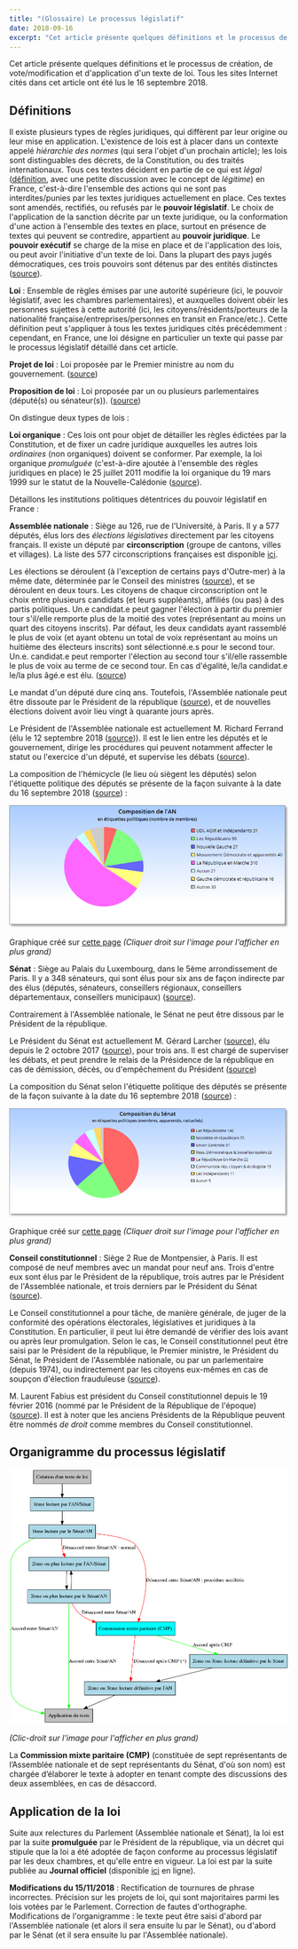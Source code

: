 ```yaml
---
title: "(Glossaire) Le processus législatif"
date: 2018-09-16
excerpt: "Cet article présente quelques définitions et le processus de création, de vote/modification et d'application d'un texte de loi."
---
```


Cet article présente quelques définitions et le processus de création, de vote/modification et d'application d'un texte de loi. Tous les sites Internet cités dans cet article ont été lus le 16 septembre 2018.

## Définitions

Il existe plusieurs types de règles juridiques, qui diffèrent par leur origine ou leur mise en application. L'existence de lois est à placer dans un contexte appelé *hiérarchie des normes* (qui sera l'objet d'un prochain article); les lois sont distinguables des décrets, de la Constitution, ou des traités internationaux. Tous ces textes décident en partie de ce qui est *légal* ([définition](https://www.universalis.fr/encyclopedie/legalite/), avec une petite discussion avec le concept de *légitime*) en France, c'est-à-dire l'ensemble des actions qui ne sont pas interdites/punies par les textes juridiques actuellement en place. Ces textes sont amendés, rectifiés, ou refusés par le **pouvoir législatif**. Le choix de l'application de la sanction décrite par un texte juridique, ou la conformation d'une action à l'ensemble des textes en place, surtout en présence de textes qui peuvent se contredire, appartient au **pouvoir juridique**. Le **pouvoir exécutif** se charge de la mise en place et de l'application des lois, ou peut avoir l'initiative d'un texte de loi. Dans la plupart des pays jugés démocratiques, ces trois pouvoirs sont détenus par des entités distinctes ([source](http://www.vie-publique.fr/decouverte-institutions/institutions/approfondissements/separation-pouvoirs.html)).

**Loi** : Ensemble de règles émises par une autorité supérieure (ici, le pouvoir législatif, avec les chambres parlementaires), et auxquelles doivent obéir les personnes sujettes à cette autorité (ici, les citoyens/résidents/porteurs de la nationalité française/entreprises/personnes en transit en France/etc.). Cette définition peut s'appliquer à tous les textes juridiques cités précédemment : cependant, en France, une loi désigne en particulier un texte qui passe par le processus législatif détaillé dans cet article.

**Projet de loi** : Loi proposée par le Premier ministre au nom du gouvernement. ([source](http://www.vie-publique.fr/th/glossaire/projet-loi.html))

**Proposition de loi** : Loi proposée par un ou plusieurs parlementaires (député(s) ou sénateur(s)). ([source](http://www.vie-publique.fr/th/glossaire/proposition-loi.html))

On distingue deux types de lois :

**Loi organique** : Ces lois ont pour objet de détailler les règles édictées par la Constitution, et de fixer un cadre juridique auxquelles les autres lois *ordinaires* (non organiques) doivent se conformer. Par exemple, la loi organique *promulguée* (c'est-à-dire ajoutée à l'ensemble des règles juridiques en place) le 25 juillet 2011 modifie la loi organique du 19 mars 1999 sur le statut de la Nouvelle-Calédonie ([source](http://www.vie-publique.fr/actualite/panorama/texte-vote/loi-organique-du-25-juillet-2011-modifiant-article-121-loi-organique-no-99-209-du-19-mars-1999-relative-nouvelle-caledonie.html)).

Détaillons les institutions politiques détentrices du pouvoir législatif en France :

**Assemblée nationale** : Siège au 126, rue de l'Université, à Paris. Il y a 577 députés, élus lors des *élections législatives* directement par les citoyens français. Il existe un député par **circonscription** (groupe de cantons, villes et villages). La liste des 577 circonscriptions françaises est disponible [ici](https://www.legifrance.gouv.fr/affichCode.do;jsessionid=4BD0BA66D192172D1D1CDCC399786A89.tpdila10v_2?idSectionTA=LEGISCTA000006115471&cidTexte=LEGITEXT000006070239&dateTexte=20170516). 

Les élections se déroulent (à l'exception de certains pays d'Outre-mer) à la même date, déterminée par le Conseil des ministres ([source](http://www2.assemblee-nationale.fr/qui/elections-legislatives-des-11-et-18-juin-2017#node_39089)), et se déroulent en deux tours. Les citoyens de chaque circonscription ont le choix entre plusieurs candidats (et leurs suppléants), affiliés (ou pas) à des partis politiques. Un.e candidat.e peut gagner l'élection à partir du premier tour s'il/elle remporte plus de la moitié des votes (représentant au moins un quart des citoyens inscrits). Par défaut, les deux candidats ayant rassemblé le plus de voix (et ayant obtenu un total de voix représentant au moins un huitième des électeurs inscrits) sont sélectionné.e.s pour le second tour. Un.e. candidat.e peut remporter l'élection au second tour s'il/elle rassemble le plus de voix au terme de ce second tour. En cas d'égalité, le/la candidat.e le/la plus âgé.e est élu. ([source](http://www2.assemblee-nationale.fr/qui/elections-legislatives-des-11-et-18-juin-2017/elections-legislatives-mode-d-emploi#node_39091))

Le mandat d'un député dure cinq ans. Toutefois, l'Assemblée nationale peut être dissoute par le Président de la république ([source](http://www.vie-publique.fr/questions/dissolution-assemblee-nationale-arme-presidentielle.html)), et de nouvelles élections doivent avoir lieu vingt à quarante jours après.

Le Président de l'Assemblée nationale est actuellement M. Richard Ferrand (élu le 12 septembre 2018 ([source](http://presidence.assemblee-nationale.fr/actualites/election-du-president-de-l-assemblee-nationale))). Il est le lien entre les députés et le gouvernement, dirige les procédures qui peuvent notamment affecter le statut ou l'exercice d'un député, et supervise les débats ([source](http://www2.assemblee-nationale.fr/decouvrir-l-assemblee/role-et-pouvoirs-de-l-assemblee-nationale/les-organes-de-l-assemblee-nationale/le-president-de-l-assemblee-nationale)).

La composition de l'hémicycle (le lieu où siègent les députés) selon l'étiquette politique des députés se présente de la façon suivante à la date du 16 septembre 2018 ([source](http://www2.assemblee-nationale.fr/qui/recherche-d-un-depute-par-son-nom/modifications-a-la-composition-des-groupes)) : 

![composition AN](/images/dossiers/legislatif/composition-AN.png)

Graphique créé sur [cette page](https://www.chartgo.com/index_fr.jsp) *(Cliquer droit sur l'image pour l'afficher en plus grand)*

**Sénat** : Siège au Palais du Luxembourg, dans le 5ème arrondissement de Paris. Il y a 348 sénateurs, qui sont élus pour six ans de façon indirecte par des élus (députés, sénateurs, conseillers régionaux, conseillers départementaux, conseillers municipaux) ([source](http://www.senat.fr/role/senate.html)). 

Contrairement à l'Assemblée nationale, le Sénat ne peut être dissous par le Président de la république.

Le Président du Sénat est actuellement M. Gérard Larcher ([source](https://www.senat.fr/presidence/)), élu depuis le 2 octobre 2017 ([source](http://www.senat.fr/espace_presse/actualites/201709/election_du_president_du_president_du_senat.html)), pour trois ans. Il est chargé de superviser les débats, et peut prendre le relais de la Présidence de la république en cas de démission, décès, ou d'empêchement du Président ([source](https://www.senat.fr/role/orga.html#president))

La composition du Sénat selon l'étiquette politique des députés se présente de la façon suivante à la date du 16 septembre 2018 ([source](http://www.senat.fr/senateurs/grp.html)) : 

![composition Sénat](/images/dossiers/legislatif/composition-senat.png)

Graphique créé sur [cette page](https://www.chartgo.com/index_fr.jsp) *(Cliquer droit sur l'image pour l'afficher en plus grand)*

**Conseil constitutionnel** : Siège 2 Rue de Montpensier, à Paris. Il est composé de neuf membres avec un mandat pour neuf ans. Trois d'entre eux sont élus par le Président de la république, trois autres par le Président de l'Assemblée nationale, et trois derniers par le Président du Sénat ([source](https://www.conseil-constitutionnel.fr/le-conseil-constitutionnel)).

Le Conseil constitutionnel a pour tâche, de manière générale, de juger de la conformité des opérations électorales, législatives et juridiques à la Constitution. En particulier, il peut lui être demandé de vérifier des lois avant ou après leur promulgation. Selon le cas, le Conseil constitutionnel peut être saisi par le Président de la république, le Premier ministre, le Président du Sénat, le Président de l'Assemblée nationale, ou par un parlementaire (depuis 1974), ou indirectement par les citoyens eux-mêmes en cas de soupçon d'élection frauduleuse ([source](https://www.conseil-constitutionnel.fr/le-conseil-constitutionnel/comment-saisir-le-conseil-constitutionnel)).

M. Laurent Fabius est président du Conseil constitutionnel depuis le 19 février 2016 (nommé par le Président de la République de l'époque) ([source](https://www.conseil-constitutionnel.fr/les-membres)). Il est à noter que les anciens Présidents de la République peuvent être nommés *de droit* comme membres du Conseil constitutionnel.

## Organigramme du processus législatif

![processus législatif](/images/dossiers/legislatif/organigramme-legislatif.png)

*(Clic-droit sur l'image pour l'afficher en plus grand)*

La **Commission mixte paritaire (CMP)** (constituée de sept représentants de l’Assemblée nationale et de sept représentants du Sénat, d'où son nom) est chargée d’élaborer le texte à adopter en tenant compte des discussions des deux assemblées, en cas de désaccord.

## Application de la loi

Suite aux relectures du Parlement (Assemblée nationale et Sénat), la loi est par la suite **promulguée** par le Président de la république, via un décret qui stipule que la loi a été adoptée de façon conforme au processus législatif par les deux chambres, et qu'elle entre en vigueur. La loi est par la suite publiée au **Journal officiel** (disponible [ici](http://www.journal-officiel.gouv.fr/) en ligne).


**Modifications du 15/11/2018** : Rectification de tournures de phrase incorrectes. Précision sur les projets de loi, qui sont majoritaires parmi les lois votées par le Parlement. Correction de fautes d'orthographe. Modifications de l'organigramme : le texte peut être saisi d'abord par l'Assemblée nationale (et alors il sera ensuite lu par le Sénat), ou d'abord par le Sénat (et il sera ensuite lu par l'Assemblée nationale).
